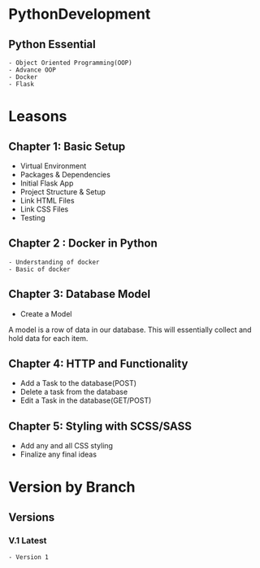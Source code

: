 # PythonDevelopment


## Python Essential 
    - Object Oriented Programming(OOP)
    - Advance OOP
    - Docker
    - Flask 

# Leasons

## Chapter 1: Basic Setup 
 - Virtual Environment
 - Packages & Dependencies 
 - Initial Flask App
 - Project Structure & Setup
 - Link HTML Files
 - Link CSS Files 
 - Testing 

## Chapter 2 : Docker in Python 
    - Understanding of docker 
    - Basic of docker 
 
## Chapter 3: Database Model 
 - Create a Model 
 
 A model is a row of data in our database. This will essentially collect and hold data for each item.
 
## Chapter 4: HTTP and Functionality 
 - Add a Task to the database(POST)
 - Delete a task from the database 
 - Edit a Task in the database(GET/POST)
 
##  Chapter 5: Styling  with SCSS/SASS
 - Add any and all CSS styling 
 - Finalize any final ideas 


# Version by Branch 
 
## Versions 

### V.1 Latest 

    - Version 1 

  

